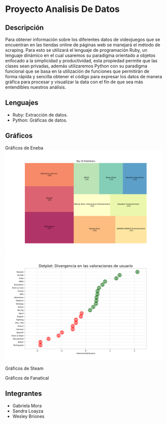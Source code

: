 # Proyecto Analisis De Datos

## Descripción
Para obtener información sobre los diferentes datos de videojuegos que se encuentran en 
las tiendas online de páginas web se manejará el método de scraping. Para esto se utilizará 
el lenguaje de programación Ruby, un lenguaje dinámico en el cual usaremos su paradigma 
orientado a objetos enfocado a la simplicidad y productividad, esta propiedad permite que las 
clases sean privadas, además utilizaremos Python con su paradigma funcional que se basa en la
utilización de funciones que permitirán de forma rápida y sencilla obtener el código para expresar 
los datos de manera gráfica para procesar y visualizar la data con el fin de que sea más 
entendibles nuestros análisis.

## Lenguajes

- Ruby: Extracción de datos.
- Python: Gráficas de datos.

## Gráficos

Gráficos de Eneba
	![imagen](Capturas/Eneba/3.png)
	![imagen](Capturas/Eneba/4.png)

Gráficos de Steam

Gráficos de Fanatical

## Integrantes

- Gabriela Mora
- Sandra Loayza
- Wesley Briones
